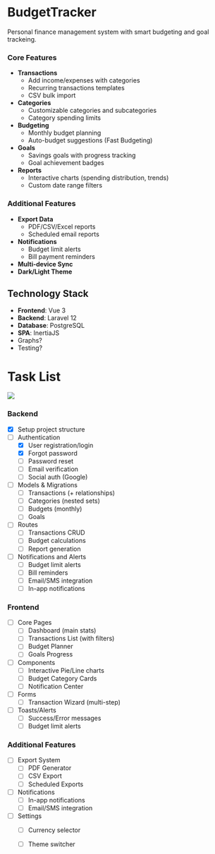# BudgetTracker

Personal finance management system with smart budgeting and goal trackeing.

### Core Features

- **Transactions**
    - Add income/expenses with categories
    - Recurring transactions templates
    - CSV bulk import
- **Categories**
    - Customizable categories and subcategories
    - Category spending limits
- **Budgeting**
    - Monthly budget planning
    - Auto-budget suggestions (Fast Budgeting)
- **Goals**
    - Savings goals with progress tracking
    - Goal achievement badges
- **Reports**
    - Interactive charts (spending distribution, trends)
    - Custom date range filters

### Additional Features

- **Export Data**
    - PDF/CSV/Excel reports
    - Scheduled email reports
- **Notifications**
    - Budget limit alerts
    - Bill payment reminders
- **Multi-device Sync**
- **Dark/Light Theme**

## Technology Stack

- **Frontend**: Vue 3
- **Backend**: Laravel 12
- **Database**: PostgreSQL
- **SPA**: InertiaJS
- Graphs?
- Testing?

# Task List

[//]: # (34 tasks, 1 task precent: 3%)
![](https://geps.dev/progress/9)

### Backend

* [x] Setup project structure
* [ ] Authentication
    - [x] User registration/login
    - [x] Forgot password
    - [ ] Password reset
    - [ ] Email verification
    - [ ] Social auth (Google)
* [ ] Models & Migrations
    - [ ] Transactions (+ relationships)
    - [ ] Categories (nested sets)
    - [ ] Budgets (monthly)
    - [ ] Goals
* [ ] Routes
    - [ ] Transactions CRUD
    - [ ] Budget calculations
    - [ ] Report generation
* [ ] Notifications and Alerts
    - [ ] Budget limit alerts
    - [ ] Bill reminders
    - [ ] Email/SMS integration
    - [ ] In-app notifications

### Frontend

* [ ] Core Pages
    - [ ] Dashboard (main stats)
    - [ ] Transactions List (with filters)
    - [ ] Budget Planner
    - [ ] Goals Progress
* [ ] Components
    - [ ] Interactive Pie/Line charts
    - [ ] Budget Category Cards
    - [ ] Notification Center
* [ ] Forms
    - [ ] Transaction Wizard (multi-step)
* [ ] Toasts/Alerts
    - [ ] Success/Error messages
    - [ ] Budget limit alerts

### Additional Features

* [ ] Export System
    - [ ] PDF Generator
    - [ ] CSV Export
    - [ ] Scheduled Exports
* [ ] Notifications
    - [ ] In-app notifications
    - [ ] Email/SMS integration
* [ ] Settings
    - [ ] Currency selector
    - [ ] Theme switcher


